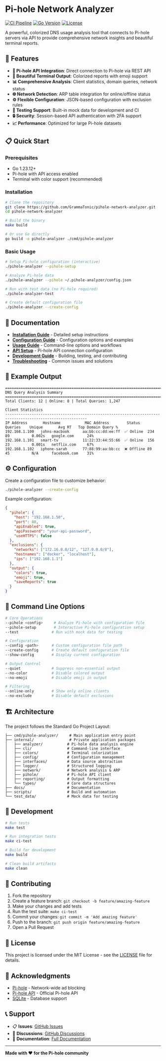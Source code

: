 # Pi-hole Network Analyzer

[![CI Pipeline](https://github.com/GrammaTonic/pihole-network-analyzer/actions/workflows/ci.yml/badge.svg)](https://github.com/GrammaTonic/pihole-network-analyzer/actions/workflows/ci.yml)
[![Go Version](https://img.shields.io/badge/Go-1.23+-blue.svg)](https://golang.org)
[![License](https://img.shields.io/badge/License-MIT-green.svg)](LICENSE)

A powerful, colorized DNS usage analysis tool that connects to Pi-hole servers via API to provide comprehensive network insights and beautiful terminal reports.

## 🚀 Features

- **🔗 Pi-hole API Integration**: Direct connection to Pi-hole via REST API
- **🎨 Beautiful Terminal Output**: Colorized reports with emoji support
- **📊 Comprehensive Analysis**: Client statistics, domain queries, network status
- **🌐 Network Detection**: ARP table integration for online/offline status
- **⚙️ Flexible Configuration**: JSON-based configuration with exclusion rules
- **🧪 Testing Support**: Built-in mock data for development and CI
- **🔒 Security**: Session-based API authentication with 2FA support
- **📈 Performance**: Optimized for large Pi-hole datasets

## 📋 Quick Start

### Prerequisites

- Go 1.23.12+ 
- Pi-hole with API access enabled
- Terminal with color support (recommended)

### Installation

```bash
# Clone the repository
git clone https://github.com/GrammaTonic/pihole-network-analyzer.git
cd pihole-network-analyzer

# Build the binary
make build

# Or use Go directly
go build -o pihole-analyzer ./cmd/pihole-analyzer
```

### Basic Usage

```bash
# Setup Pi-hole configuration (interactive)
./pihole-analyzer --pihole-setup

# Analyze Pi-hole data
./pihole-analyzer --pihole ~/.pihole-analyzer/config.json

# Run with test data (no Pi-hole required)
./pihole-analyzer-test

# Create default configuration file
./pihole-analyzer --create-config
```

## 📖 Documentation

- **[Installation Guide](docs/installation.md)** - Detailed setup instructions
- **[Configuration Guide](docs/configuration.md)** - Configuration options and examples  
- **[Usage Guide](docs/usage.md)** - Command-line options and workflows
- **[API Setup](docs/api.md)** - Pi-hole API connection configuration
- **[Development Guide](docs/development.md)** - Building, testing, and contributing
- **[Troubleshooting](docs/troubleshooting.md)** - Common issues and solutions

## 🎯 Example Output

```
================================================================================
DNS Query Analysis Summary  
================================================================================
Total Clients: 12 | Online: 8 | Total Queries: 1,247

Client Statistics
-----------------------------------------------------------------------------------------------------------
IP Address       Hostname           MAC Address        Status     Queries    Unique       Avg RT   Top Domain Query %
192.168.1.100   johns-macbook      aa:bb:cc:dd:ee:ff  ✅ Online  234        89          0.002s   google.com      24%
192.168.1.101   smart-tv           11:22:33:44:55:66  ✅ Online  156        23          0.001s   netflix.com     67%
192.168.1.102   iphone-sarah       77:88:99:aa:bb:cc  ❌ Offline 89         45          N/A      facebook.com    31%
```

## ⚙️ Configuration

Create a configuration file to customize behavior:

```bash
./pihole-analyzer --create-config
```

Example configuration:

```json
{
  "pihole": {
    "host": "192.168.1.50",
    "port": 80,
    "apiEnabled": true,
    "apiPassword": "your-api-password",
    "useHTTPS": false
  },
  "exclusions": {
    "networks": ["172.16.0.0/12", "127.0.0.0/8"],
    "hostnames": ["docker", "localhost"],
    "ips": ["192.168.1.1"]
  },
  "output": {
    "colors": true,
    "emoji": true,
    "saveReports": true
  }
}
```

## 🔧 Command Line Options

```bash
# Core Operations
--pihole <config>     # Analyze Pi-hole with configuration file
--pihole-setup        # Interactive Pi-hole configuration setup
--test               # Run with mock data for testing

# Configuration
--config <path>      # Custom configuration file path
--create-config      # Create default configuration file
--show-config        # Display current configuration

# Output Control  
--quiet              # Suppress non-essential output
--no-color           # Disable colored output
--no-emoji           # Disable emoji in output

# Filtering
--online-only        # Show only online clients
--no-exclude         # Disable default exclusions
```

## 🏗️ Architecture

The project follows the Standard Go Project Layout:

```
├── cmd/pihole-analyzer/     # Main application entry point
├── internal/                # Private application packages
│   ├── analyzer/           # Pi-hole data analysis engine
│   ├── cli/                # Command-line interface
│   ├── colors/             # Terminal colorization
│   ├── config/             # Configuration management
│   ├── interfaces/         # Data source abstraction
│   ├── logger/             # Structured logging
│   ├── network/            # Network analysis & ARP
│   ├── pihole/             # Pi-hole API client
│   ├── reporting/          # Output formatting
│   └── types/              # Core data structures
├── docs/                   # Documentation
├── scripts/                # Build and automation
└── test_data/              # Mock data for testing
```

## 🧪 Development

```bash
# Run tests
make test

# Run integration tests
make ci-test

# Build for development
make build

# Clean build artifacts
make clean
```

## 🤝 Contributing

1. Fork the repository
2. Create a feature branch: `git checkout -b feature/amazing-feature`
3. Make your changes and add tests
4. Run the test suite: `make ci-test`
5. Commit your changes: `git commit -m 'Add amazing feature'`
6. Push to the branch: `git push origin feature/amazing-feature`
7. Open a Pull Request

## 📄 License

This project is licensed under the MIT License - see the [LICENSE](LICENSE) file for details.

## 🙏 Acknowledgments

- [Pi-hole](https://pi-hole.net/) - Network-wide ad blocking
- [Pi-hole API](https://docs.pi-hole.net/api/) - Official Pi-hole API
- [SQLite](https://www.sqlite.org/) - Database support

## 📞 Support

- 📋 **Issues**: [GitHub Issues](https://github.com/GrammaTonic/pihole-network-analyzer/issues)
- 💬 **Discussions**: [GitHub Discussions](https://github.com/GrammaTonic/pihole-network-analyzer/discussions)
- 📖 **Documentation**: [Full Documentation](docs/)

---

**Made with ❤️ for the Pi-hole community**
